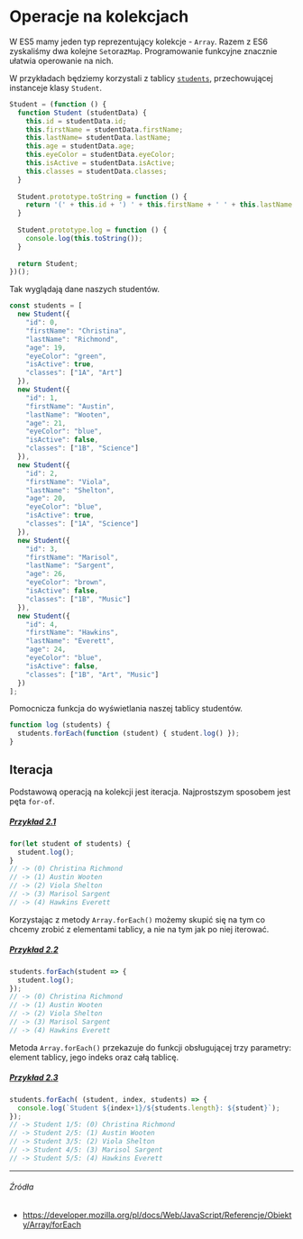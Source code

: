 # Operacje na kolekcjach

W ES5 mamy jeden typ reprezentujący kolekcje - `Array`. Razem z ES6 zyskaliśmy dwa kolejne `Set`oraz`Map`. Programowanie funkcyjne znacznie ułatwia operowanie na nich.

W przykładach będziemy korzystali z tablicy [`students`](https://codepen.io/mmotel/pen/EXrOKW), przechowującej instanceje klasy `Student`.

```js
Student = (function () {
  function Student (studentData) {
    this.id = studentData.id;
    this.firstName = studentData.firstName;
    this.lastName= studentData.lastName;
    this.age = studentData.age;
    this.eyeColor = studentData.eyeColor;
    this.isActive = studentData.isActive;
    this.classes = studentData.classes;
  }
  
  Student.prototype.toString = function () {
    return '(' + this.id + ') ' + this.firstName + ' ' + this.lastName;
  }
  
  Student.prototype.log = function () {
    console.log(this.toString());
  }
  
  return Student;
})();
```

Tak wyglądają dane naszych studentów.

```js
const students = [
  new Student({
    "id": 0,
    "firstName": "Christina",
    "lastName": "Richmond",
    "age": 19,
    "eyeColor": "green",
    "isActive": true,
    "classes": ["1A", "Art"]
  }),
  new Student({
    "id": 1,
    "firstName": "Austin",
    "lastName": "Wooten",
    "age": 21,
    "eyeColor": "blue",
    "isActive": false,
    "classes": ["1B", "Science"]
  }),
  new Student({
    "id": 2,
    "firstName": "Viola",
    "lastName": "Shelton",
    "age": 20,
    "eyeColor": "blue",
    "isActive": true,
    "classes": ["1A", "Science"]
  }),
  new Student({
    "id": 3,
    "firstName": "Marisol",
    "lastName": "Sargent",
    "age": 26,
    "eyeColor": "brown",
    "isActive": false,
    "classes": ["1B", "Music"]
  }),
  new Student({
    "id": 4,
    "firstName": "Hawkins",
    "lastName": "Everett",
    "age": 24,
    "eyeColor": "blue",
    "isActive": false,
    "classes": ["1B", "Art", "Music"]
  })
];
```

Pomocnicza funkcja do wyświetlania naszej tablicy studentów.

```js
function log (students) {
  students.forEach(function (student) { student.log() });
}
```

## Iteracja

Podstawową operacją na kolekcji jest iteracja. Najprostszym sposobem jest pęta `for-of`.

##### [Przykład 2.1](https://codepen.io/mmotel/pen/pwNJXo)
```js
for(let student of students) {
  student.log();
}
// -> (0) Christina Richmond
// -> (1) Austin Wooten
// -> (2) Viola Shelton
// -> (3) Marisol Sargent
// -> (4) Hawkins Everett
```

Korzystając z metody `Array.forEach()` możemy skupić się na tym co chcemy zrobić z elementami tablicy, a nie na tym jak po niej iterować.

##### [Przykład 2.2](https://codepen.io/mmotel/pen/ZyBbqy)
```js
students.forEach(student => {
  student.log();
});
// -> (0) Christina Richmond
// -> (1) Austin Wooten
// -> (2) Viola Shelton
// -> (3) Marisol Sargent
// -> (4) Hawkins Everett
```

Metoda `Array.forEach()` przekazuje do funkcji obsługującej trzy parametry: element tablicy, jego indeks oraz całą tablicę.

##### [Przykład 2.3](https://codepen.io/mmotel/pen/NgbGEx)
```js
students.forEach( (student, index, students) => {
  console.log(`Student ${index+1}/${students.length}: ${student}`);
});
// -> Student 1/5: (0) Christina Richmond
// -> Student 2/5: (1) Austin Wooten
// -> Student 3/5: (2) Viola Shelton
// -> Student 4/5: (3) Marisol Sargent
// -> Student 5/5: (4) Hawkins Everett

```

---

###### Źródła

* https://developer.mozilla.org/pl/docs/Web/JavaScript/Referencje/Obiekty/Array/forEach